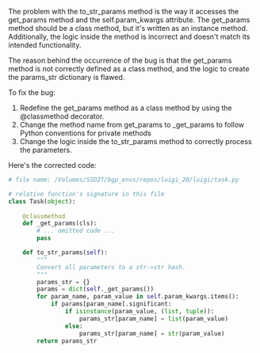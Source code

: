 The problem with the to_str_params method is the way it accesses the get_params method and the self.param_kwargs attribute. The get_params method should be a class method, but it's written as an instance method. Additionally, the logic inside the method is incorrect and doesn't match its intended functionality.

The reason behind the occurrence of the bug is that the get_params method is not correctly defined as a class method, and the logic to create the params_str dictionary is flawed.

To fix the bug:
1. Redefine the get_params method as a class method by using the @classmethod decorator.
2. Change the method name from get_params to _get_params to follow Python conventions for private methods
3. Change the logic inside the to_str_params method to correctly process the parameters.

Here's the corrected code:

```python
# file name: /Volumes/SSD2T/bgp_envs/repos/luigi_20/luigi/task.py

# relative function's signature in this file
class Task(object):
  
    @classmethod
    def _get_params(cls):
        # ... omitted code ...
        pass

    def to_str_params(self):
        """
        Convert all parameters to a str->str hash.
        """
        params_str = {}
        params = dict(self._get_params())
        for param_name, param_value in self.param_kwargs.items():
            if params[param_name].significant:
                if isinstance(param_value, (list, tuple)):
                    params_str[param_name] = list(param_value)
                else:
                    params_str[param_name] = str(param_value)
        return params_str
```